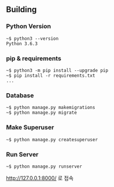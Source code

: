 ## Building

### Python Version

    ~$ python3 --version
    Python 3.6.3

### pip & requirements

    ~$ python3 -m pip install --upgrade pip
    ~$ pip install -r requirements.txt
    ...
    
### Database

    ~$ python manage.py makemigrations
    ~$ python manage.py migrate
    
### Make Superuser

    ~$ python manage.py createsuperuser
    
### Run Server

    ~$ python manage.py runserver
    
http://127.0.0.1:8000/ 로 접속
    
    

